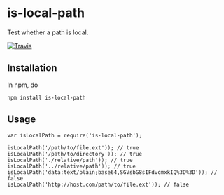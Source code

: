 # is-local-path

Test whether a path is local.

[![Travis](https://img.shields.io/travis/panosoft/is-local-path.svg)]()

## Installation

In npm, do

	npm install is-local-path
	
## Usage

	var isLocalPath = require('is-local-path');
	
	isLocalPath('/path/to/file.ext')); // true
    isLocalPath('/path/to/directory')); // true
    isLocalPath('./relative/path')); // true
    isLocalPath('../relative/path')); // true
    isLocalPath('data:text/plain;base64,SGVsbG8sIFdvcmxkIQ%3D%3D')); // false
    isLocalPath('http://host.com/path/to/file.ext')); // false
